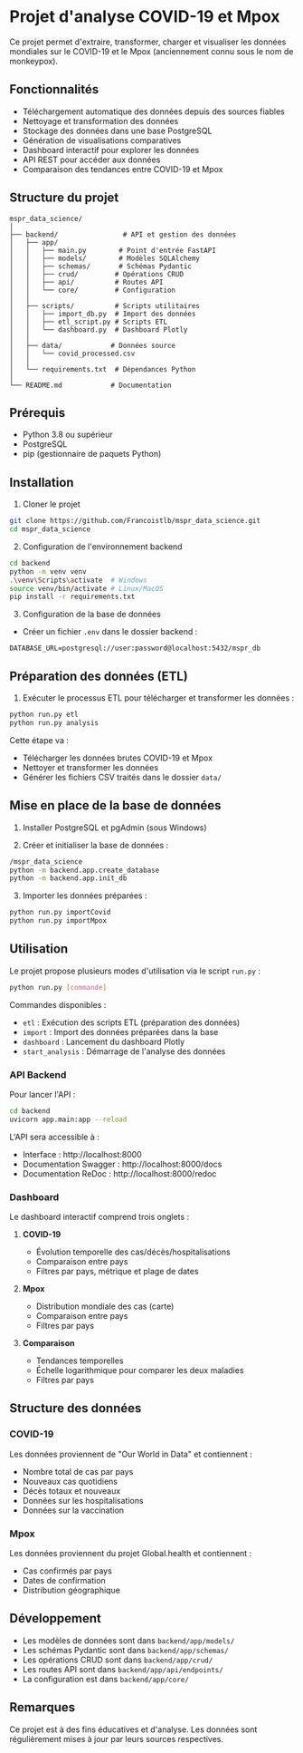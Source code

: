 # Projet d'analyse COVID-19 et Mpox

Ce projet permet d'extraire, transformer, charger et visualiser les données mondiales sur le COVID-19 et le Mpox (anciennement connu sous le nom de monkeypox).

## Fonctionnalités

- Téléchargement automatique des données depuis des sources fiables
- Nettoyage et transformation des données
- Stockage des données dans une base PostgreSQL
- Génération de visualisations comparatives
- Dashboard interactif pour explorer les données
- API REST pour accéder aux données
- Comparaison des tendances entre COVID-19 et Mpox

## Structure du projet

```
mspr_data_science/
│
├── backend/                # API et gestion des données
│   ├── app/
│   │   ├── main.py        # Point d'entrée FastAPI
│   │   ├── models/        # Modèles SQLAlchemy
│   │   ├── schemas/       # Schémas Pydantic
│   │   ├── crud/         # Opérations CRUD
│   │   ├── api/          # Routes API
│   │   └── core/         # Configuration
│   │
│   ├── scripts/          # Scripts utilitaires
│   │   ├── import_db.py  # Import des données
│   │   ├── etl_script.py # Scripts ETL
│   │   └── dashboard.py  # Dashboard Plotly
│   │
│   ├── data/            # Données source
│   │   └── covid_processed.csv
│   │
│   └── requirements.txt  # Dépendances Python
│
└── README.md            # Documentation
```

## Prérequis

- Python 3.8 ou supérieur
- PostgreSQL
- pip (gestionnaire de paquets Python)

## Installation

1. Cloner le projet
```bash
git clone https://github.com/Francoistlb/mspr_data_science.git
cd mspr_data_science
```

2. Configuration de l'environnement backend
```bash
cd backend
python -m venv venv
.\venv\Scripts\activate  # Windows
source venv/bin/activate # Linux/MacOS
pip install -r requirements.txt
```

3. Configuration de la base de données
- Créer un fichier `.env` dans le dossier backend :
```env
DATABASE_URL=postgresql://user:password@localhost:5432/mspr_db
```

## Préparation des données (ETL)

1. Exécuter le processus ETL pour télécharger et transformer les données :
```bash
python run.py etl
python run.py analysis
```

Cette étape va :
- Télécharger les données brutes COVID-19 et Mpox
- Nettoyer et transformer les données
- Générer les fichiers CSV traités dans le dossier `data/`

## Mise en place de la base de données

1. Installer PostgreSQL et pgAdmin (sous Windows)

2. Créer et initialiser la base de données :
```bash
/mspr_data_science
python -m backend.app.create_database
python -m backend.app.init_db
```

3. Importer les données préparées :
```bash
python run.py importCovid
python run.py importMpox
```

## Utilisation

Le projet propose plusieurs modes d'utilisation via le script `run.py` :

```bash
python run.py [commande]
```

Commandes disponibles :
- `etl` : Exécution des scripts ETL (préparation des données)
- `import` : Import des données préparées dans la base
- `dashboard` : Lancement du dashboard Plotly
- `start_analysis` : Démarrage de l'analyse des données

### API Backend

Pour lancer l'API :
```bash
cd backend
uvicorn app.main:app --reload
```

L'API sera accessible à :
- Interface : http://localhost:8000
- Documentation Swagger : http://localhost:8000/docs
- Documentation ReDoc : http://localhost:8000/redoc

### Dashboard

Le dashboard interactif comprend trois onglets :

1. **COVID-19**
   - Évolution temporelle des cas/décès/hospitalisations
   - Comparaison entre pays
   - Filtres par pays, métrique et plage de dates

2. **Mpox**
   - Distribution mondiale des cas (carte)
   - Comparaison entre pays
   - Filtres par pays

3. **Comparaison**
   - Tendances temporelles
   - Échelle logarithmique pour comparer les deux maladies
   - Filtres par pays

## Structure des données

### COVID-19
Les données proviennent de "Our World in Data" et contiennent :
- Nombre total de cas par pays
- Nouveaux cas quotidiens
- Décès totaux et nouveaux
- Données sur les hospitalisations
- Données sur la vaccination

### Mpox
Les données proviennent du projet Global.health et contiennent :
- Cas confirmés par pays
- Dates de confirmation
- Distribution géographique

## Développement

- Les modèles de données sont dans `backend/app/models/`
- Les schémas Pydantic sont dans `backend/app/schemas/`
- Les opérations CRUD sont dans `backend/app/crud/`
- Les routes API sont dans `backend/app/api/endpoints/`
- La configuration est dans `backend/app/core/`

## Remarques

Ce projet est à des fins éducatives et d'analyse. Les données sont régulièrement mises à jour par leurs sources respectives. 
